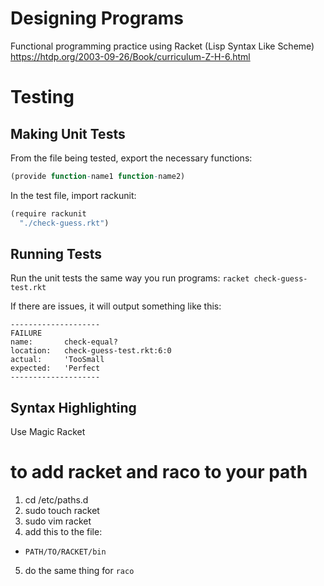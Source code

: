 # Designing Programs 
Functional programming practice using Racket (Lisp Syntax Like Scheme)
https://htdp.org/2003-09-26/Book/curriculum-Z-H-6.html


# Testing
## Making Unit Tests
From the file being tested, export the necessary functions:
```r
(provide function-name1 function-name2)
```

In the test file, import rackunit:
```r
(require rackunit
  "./check-guess.rkt")
```

## Running Tests
Run the unit tests the same way you run programs:
`racket check-guess-test.rkt`

If there are issues, it will output something like this:
```
--------------------
FAILURE
name:       check-equal?
location:   check-guess-test.rkt:6:0
actual:     'TooSmall
expected:   'Perfect
--------------------
```

## Syntax Highlighting
Use Magic Racket 

# to add racket and raco to your path
1. cd /etc/paths.d
2. sudo touch racket
3. sudo vim racket
4. add this to the file:
  - `PATH/TO/RACKET/bin`
5. do the same thing for `raco`
